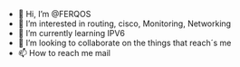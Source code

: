 - 👋 Hi, I’m @FERQOS
- 👀 I’m interested in routing, cisco, Monitoring, Networking
- 🌱 I’m currently learning IPV6
- 💞️ I’m looking to collaborate on the things that reach´s me
- 📫 How to reach me mail

<!---
FERQOS/FERQOS is a ✨ special ✨ repository because its `README.md` (this file) appears on your GitHub profile.
You can click the Preview link to take a look at your changes.
--->
